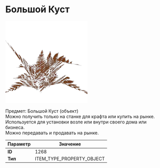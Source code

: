 # Большой Куст

![Item Image](../img/1268.webp?raw=true)

Предмет: Большой Куст (объект)<br>Можно получить только на станке для крафта или купить на рынке.<br>Используется для установки возле или внутри своего дома или бизнеса.<br>Можно передавать и продавать на рынке.


| Параметр | Значение |
|----------|----------|
| **ID** | 1268 |
| **Тип** | ITEM_TYPE_PROPERTY_OBJECT |

